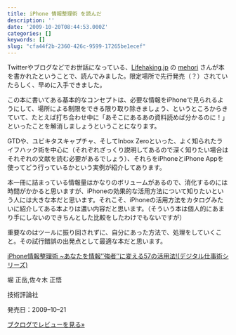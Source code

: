 ```yaml
---
title: iPhone 情報整理術 を読んだ
description: ''
date: '2009-10-20T08:44:53.000Z'
categories: []
keywords: []
slug: "cfa44f2b-2360-426c-9599-17265be1ecef"
---
```

Twitterやブログなどでお世話になっている、[Lifehaking.jp](http://lifehacking.jp/) の [mehori](http://twitter.com/mehori) さんが本を書かれたということで、読んでみました。限定場所で先行発売（？）されていたらしく、早めに入手できました。

この本に書いてある基本的なコンセプトは、必要な情報をiPhoneで見られるようにして、場所による制限をできる限り取り除きましょう、というところからきていて、たとえば打ち合わせ中に「あそこにあるあの資料読めば分かるのに！」といったことを解消しましょうということになります。

GTDや、ユビキタスキャプチャ、そしてInbox Zeroといった、よく知られたライフハック術を中心に（それぞれざっくり説明してあるので深く知りたい場合はそれぞれの文献を読む必要があるでしょう）、それらをiPhoneとiPhone Appを使ってどう行っているかという実例が紹介してあります。

本一冊に詰まっている情報量はかなりのボリュームがあるので、消化するのには時間がかかると思いますが、iPhoneの効果的な活用方法について知りたいという人には大きな本だと思います。それこそ、iPhoneの活用方法をカタログみたいに紹介してある本よりは濃い内容だと思います。（そういう本は個人的にあまり手にしないのできちんとした比較をしたわけでもないですが）

重要なのはツールに振り回されずに、自分にあった方法で、処理をしていくこと。その試行錯誤の出発点として最適な本だと思います。

[iPhone情報整理術 ~あなたを情報’’強者’’に変える57の活用法!(デジタル仕事術シリーズ)](http://www.amazon.co.jp/gp/product/4774140279?tag=qli-22&linkCode=xml2)

堀 正岳,佐々木 正悟

技術評論社

発売日：2009–10–21

[ブクログでレビューを見る»](http://booklog.jp/asin/4774140279)